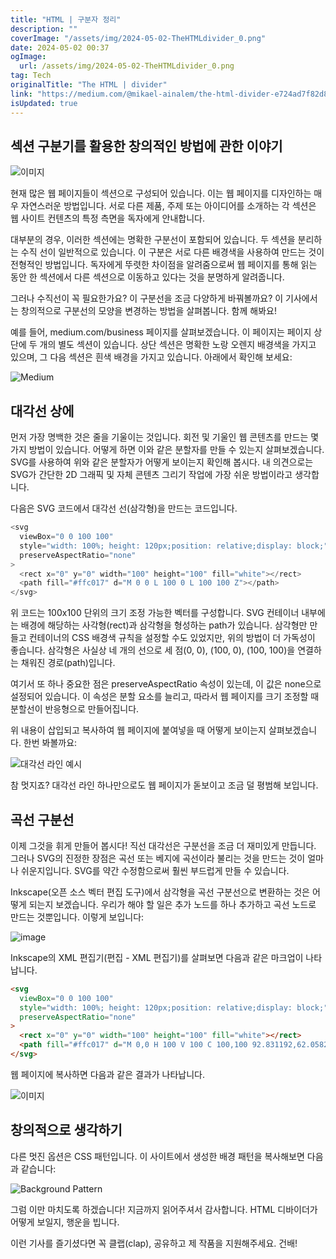 ```yaml
---
title: "HTML | 구분자 정리"
description: ""
coverImage: "/assets/img/2024-05-02-TheHTMLdivider_0.png"
date: 2024-05-02 00:37
ogImage:
  url: /assets/img/2024-05-02-TheHTMLdivider_0.png
tag: Tech
originalTitle: "The HTML | divider"
link: "https://medium.com/@mikael-ainalem/the-html-divider-e724ad7f82d8"
isUpdated: true
---
```


## 섹션 구분기를 활용한 창의적인 방법에 관한 이야기

![이미지](/assets/img/2024-05-02-TheHTMLdivider_0.png)

현재 많은 웹 페이지들이 섹션으로 구성되어 있습니다. 이는 웹 페이지를 디자인하는 매우 자연스러운 방법입니다. 서로 다른 제품, 주제 또는 아이디어를 소개하는 각 섹션은 웹 사이트 컨텐츠의 특정 측면을 독자에게 안내합니다.

대부분의 경우, 이러한 섹션에는 명확한 구분선이 포함되어 있습니다. 두 섹션을 분리하는 수직 선이 일반적으로 있습니다. 이 구분은 서로 다른 배경색을 사용하여 만드는 것이 전형적인 방법입니다. 독자에게 뚜렷한 차이점을 알려줌으로써 웹 페이지를 통해 읽는 동안 한 섹션에서 다른 섹션으로 이동하고 있다는 것을 분명하게 알려줍니다.

<!-- seedividend - 사각형 -->

<ins class="adsbygoogle"
     style="display:block"
     data-ad-client="ca-pub-4877378276818686"
     data-ad-slot="1898504329"
     data-ad-format="auto"
     data-full-width-responsive="true"></ins>

<script>
     (adsbygoogle = window.adsbygoogle || []).push({});
</script>

그러나 수직선이 꼭 필요한가요? 이 구분선을 조금 다양하게 바꿔볼까요? 이 기사에서는 창의적으로 구분선의 모양을 변경하는 방법을 살펴봅니다. 함께 해봐요!

예를 들어, medium.com/business 페이지를 살펴보겠습니다. 이 페이지는 페이지 상단에 두 개의 별도 섹션이 있습니다. 상단 섹션은 명확한 노랑 오렌지 배경색을 가지고 있으며, 그 다음 섹션은 흰색 배경을 가지고 있습니다. 아래에서 확인해 보세요:

![Medium](https://miro.medium.com/v2/resize:fit:1000/1*Nr3WmUVmPTnJ7TlWxS_Ejw.gif)

## 대각선 상에

<!-- seedividend - 사각형 -->

<ins class="adsbygoogle"
     style="display:block"
     data-ad-client="ca-pub-4877378276818686"
     data-ad-slot="1898504329"
     data-ad-format="auto"
     data-full-width-responsive="true"></ins>

<script>
     (adsbygoogle = window.adsbygoogle || []).push({});
</script>

먼저 가장 명백한 것은 줄을 기울이는 것입니다. 회전 및 기울인 웹 콘텐츠를 만드는 몇 가지 방법이 있습니다. 어떻게 하면 이와 같은 분할자를 만들 수 있는지 살펴보겠습니다. SVG를 사용하여 위와 같은 분할자가 어떻게 보이는지 확인해 봅시다. 내 의견으로는 SVG가 간단한 2D 그래픽 및 자체 콘텐츠 그리기 작업에 가장 쉬운 방법이라고 생각합니다.

다음은 SVG 코드에서 대각선 선(삼각형)을 만드는 코드입니다.

```js
<svg
  viewBox="0 0 100 100"
  style="width: 100%; height: 120px;position: relative;display: block;"
  preserveAspectRatio="none"
>
  <rect x="0" y="0" width="100" height="100" fill="white"></rect>
  <path fill="#ffc017" d="M 0 0 L 100 0 L 100 100 Z"></path>
</svg>
```

위 코드는 100x100 단위의 크기 조정 가능한 벡터를 구성합니다. SVG 컨테이너 내부에는 배경에 해당하는 사각형(rect)과 삼각형을 형성하는 path가 있습니다. 삼각형만 만들고 컨테이너의 CSS 배경색 규칙을 설정할 수도 있었지만, 위의 방법이 더 가독성이 좋습니다. 삼각형은 사실상 네 개의 선으로 세 점(0, 0), (100, 0), (100, 100)을 연결하는 채워진 경로(path)입니다.

<!-- seedividend - 사각형 -->

<ins class="adsbygoogle"
     style="display:block"
     data-ad-client="ca-pub-4877378276818686"
     data-ad-slot="1898504329"
     data-ad-format="auto"
     data-full-width-responsive="true"></ins>

<script>
     (adsbygoogle = window.adsbygoogle || []).push({});
</script>

여기서 또 하나 중요한 점은 preserveAspectRatio 속성이 있는데, 이 값은 none으로 설정되어 있습니다. 이 속성은 분할 요소를 늘리고, 따라서 웹 페이지를 크기 조정할 때 분할선이 반응형으로 만들어집니다.

위 내용이 삽입되고 복사하여 웹 페이지에 붙여넣을 때 어떻게 보이는지 살펴보겠습니다. 한번 봐볼까요:

![대각선 라인 예시](https://miro.medium.com/v2/resize:fit:920/1*ySxzc9-j0F-F6BE7P0rr7g.gif)

참 멋지죠? 대각선 라인 하나만으로도 웹 페이지가 돋보이고 조금 덜 평범해 보입니다.

<!-- seedividend - 사각형 -->

<ins class="adsbygoogle"
     style="display:block"
     data-ad-client="ca-pub-4877378276818686"
     data-ad-slot="1898504329"
     data-ad-format="auto"
     data-full-width-responsive="true"></ins>

<script>
     (adsbygoogle = window.adsbygoogle || []).push({});
</script>

## 곡선 구분선

이제 그것을 휘게 만들어 봅시다! 직선 대각선은 구분선을 조금 더 재미있게 만듭니다. 그러나 SVG의 진정한 장점은 곡선 또는 베지에 곡선이라 불리는 것을 만드는 것이 얼마나 쉬운지입니다. SVG를 약간 수정함으로써 훨씬 부드럽게 만들 수 있습니다.

Inkscape(오픈 소스 벡터 편집 도구)에서 삼각형을 곡선 구분선으로 변환하는 것은 어떻게 되는지 보겠습니다. 우리가 해야 할 일은 추가 노드를 하나 추가하고 곡선 노드로 만드는 것뿐입니다. 이렇게 보입니다:

![image](https://miro.medium.com/v2/resize:fit:920/1*uvW3JsTN9zd-WUlOgrb7CA.gif)

<!-- seedividend - 사각형 -->

<ins class="adsbygoogle"
     style="display:block"
     data-ad-client="ca-pub-4877378276818686"
     data-ad-slot="1898504329"
     data-ad-format="auto"
     data-full-width-responsive="true"></ins>

<script>
     (adsbygoogle = window.adsbygoogle || []).push({});
</script>

Inkscape의 XML 편집기(편집 - XML 편집기)를 살펴보면 다음과 같은 마크업이 나타납니다.

```html
<svg
  viewBox="0 0 100 100"
  style="width: 100%; height: 120px;position: relative;display: block;"
  preserveAspectRatio="none"
>
  <rect x="0" y="0" width="100" height="100" fill="white"></rect>
  <path fill="#ffc017" d="M 0,0 H 100 V 100 C 100,100 92.831192,62.058256 65,35 37.168808,7.941744 0,0 0,0 Z"></path>
</svg>
```

웹 페이지에 복사하면 다음과 같은 결과가 나타납니다.

![이미지](https://miro.medium.com/v2/resize:fit:1000/1*XKSRA8gwMwCtptNrmNMfxw.gif)

<!-- seedividend - 사각형 -->

<ins class="adsbygoogle"
     style="display:block"
     data-ad-client="ca-pub-4877378276818686"
     data-ad-slot="1898504329"
     data-ad-format="auto"
     data-full-width-responsive="true"></ins>

<script>
     (adsbygoogle = window.adsbygoogle || []).push({});
</script>

## 창의적으로 생각하기

다른 멋진 옵션은 CSS 패턴입니다. 이 사이트에서 생성한 배경 패턴을 복사해보면 다음과 같습니다:

![Background Pattern](https://miro.medium.com/v2/resize:fit:1000/1*ZXrSvHFVjU-d0PjeNc6TsA.gif)

그럼 이만 마치도록 하겠습니다! 지금까지 읽어주셔서 감사합니다. HTML 디바이더가 어떻게 보일지, 행운을 빕니다.

<!-- seedividend - 사각형 -->

<ins class="adsbygoogle"
     style="display:block"
     data-ad-client="ca-pub-4877378276818686"
     data-ad-slot="1898504329"
     data-ad-format="auto"
     data-full-width-responsive="true"></ins>

<script>
     (adsbygoogle = window.adsbygoogle || []).push({});
</script>

이런 기사를 즐기셨다면 꼭 클랩(clap), 공유하고 제 작품을 지원해주세요. 건배!
